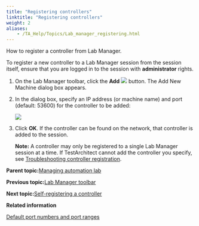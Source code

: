 ```yaml
--- 
title: "Registering controllers"
linktitle: "Registering controllers"
weight: 2
aliases: 
    - /TA_Help/Topics/Lab_manager_registering.html
---
```


How to register a controller from Lab Manager.

To register a new controller to a Lab Manager session from the session itself, ensure that you are logged in to the session with **administrator** rights.

1.  On the Lab Manager toolbar, click the **Add** ![](/images//Images/LabManager_add_controller_btn.png) button. The Add New Machine dialog box appears.
2.  In the dialog box, specify an IP address \(or machine name\) and port \(default: 53600\) for the controller to be added:

    ![](/images//Images/ug_labmanager09.png)

3.  Click **OK**. If the controller can be found on the network, that controller is added to the session.

    **Note:** A controller may only be registered to a single Lab Manager session at a time. If TestArchitect cannot add the controller you specify, see [Troubleshooting controller registration](/TA_Help/Topics/Lab_manager_troubleshoot_controller_registration.html).


**Parent topic:**[Managing automation lab](/TA_Help/Topics/Lab_manager_managing_auto_lab.html)

**Previous topic:**[Lab Manager toolbar](/TA_Help/Topics/Lab_manager_toolbar.html)

**Next topic:**[Self-registering a controller](/TA_Help/Topics/Lab_manager_self_registering.html)

**Related information**  


[Default port numbers and port ranges](/TA_Administration/Topics/adm_port_number_port_ranges.html)

